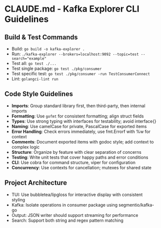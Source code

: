 # CLAUDE.md - Kafka Explorer CLI Guidelines

## Build & Test Commands
- Build: `go build -o kafka-explorer .`  
- Run: `./kafka-explorer --brokers=localhost:9092 --topic=test --search="example"`
- Test all: `go test ./...`
- Test single package: `go test ./pkg/consumer`
- Test specific test: `go test ./pkg/consumer -run TestConsumerConnect`
- Lint: `golangci-lint run`

## Code Style Guidelines
- **Imports**: Group standard library first, then third-party, then internal imports
- **Formatting**: Use `gofmt` for consistent formatting; align struct fields
- **Types**: Use strong typing with interfaces for testability; avoid interface{}
- **Naming**: Use camelCase for private, PascalCase for exported items
- **Error Handling**: Check errors immediately, use fmt.Errorf with %w for context
- **Comments**: Document exported items with godoc style; add context to complex logic
- **Structure**: Organize by feature with clear separation of concerns
- **Testing**: Write unit tests that cover happy paths and error conditions
- **CLI**: Use cobra for command structure, viper for configuration
- **Concurrency**: Use contexts for cancellation; mutexes for shared state

## Project Architecture
- TUI: Use bubbletea/lipgloss for interactive display with consistent styling
- Kafka: Isolate operations in consumer package using segmentio/kafka-go
- Output: JSON writer should support streaming for performance
- Search: Support both string and regex pattern matching
